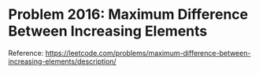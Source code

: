 # Problem 2016: Maximum Difference Between Increasing Elements

Reference: https://leetcode.com/problems/maximum-difference-between-increasing-elements/description/